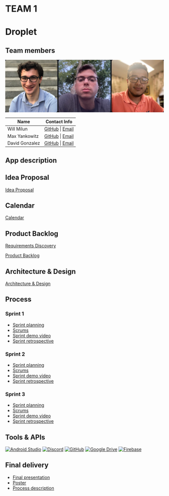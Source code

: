 # TEAM 1

# Droplet

## Team members

![Team photo](./Photos/Team_Photo.png)

| Name | Contact Info |
| ----------- | ----------- |
| Will Milun | [GitHub](https://github.com/wmilun) \| [Email](mailto:wm81430n@pace.edu) |
| Max Yankowitz | [GitHub](https://github.com/my76402p) \| [Email](mailto:my76402p@pace.edu) |
| David Gonzalez | [GitHub](https://github.com/dg52718n) \| [Email](mailto:dg52718n@pace.edu) |

## App description


## Idea Proposal
[Idea Proposal](https://docs.google.com/document/d/162kcxaSTWXm7B_YTzX195Zy1zFi4aY-7/edit?usp=sharing&ouid=105590931687126019573&rtpof=true&sd=true)

## Calendar
[Calendar](https://calendar.google.com/calendar/u/0?cid=aXZoMmU3NjhzMjRkdGlxZWYwcXZvbzhxcjBAZ3JvdXAuY2FsZW5kYXIuZ29vZ2xlLmNvbQ)

## Product Backlog
[Requirements Discovery](https://docs.google.com/document/d/18cx8Tyzh9Bd6RD7DXkt4CAfy_qPkuER9WXp3ATtCHNY/edit?usp=sharing)

[Product Backlog](https://docs.google.com/spreadsheets/d/1C_ajDEnNuAYeAXsaiWrSzfB5pRdDtMqvcJMX2THltSI/edit?usp=sharing)

## Architecture & Design
[Architecture & Design](https://docs.google.com/document/d/1NK1kljgZU7Wcs1C823y0GNQ7cXp45jjBI8srulZk_aE/edit?usp=sharing)

## Process

### Sprint 1

* [Sprint planning](https://docs.google.com/spreadsheets/d/1C_ajDEnNuAYeAXsaiWrSzfB5pRdDtMqvcJMX2THltSI/edit#gid=1056044682)
* [Scrums](https://docs.google.com/document/d/1wy1zbq5GWknJ3M_m_EA01yez1NhxjD5ueJtwcFCHTKs/edit?usp=sharing)
* [Sprint demo video]()
* [Sprint retrospective](https://docs.google.com/document/d/1kFw4gI-ncNlyMWwpPOCX3662KAulyHKG67Yf5yP7ZkQ/edit?usp=sharing)

### Sprint 2

* [Sprint planning]()
* [Scrums]()
* [Sprint demo video]()
* [Sprint retrospective]()

### Sprint 3

* [Sprint planning]()
* [Scrums]()
* [Sprint demo video]()
* [Sprint retrospective]()

## Tools & APIs

 <a href="https://developer.android.com/studio"><img src="https://miro.medium.com/max/256/1*Qto7UMJ5fRaXPU1Pb7tN6g.png" alt="Android Studio" width="50"></a>
 <a href="https://www.discord.com"><img src="https://theme.zdassets.com/theme_assets/678183/84b82d07b293907113d9d4dafd29bfa170bbf9b6.ico" alt="Discord" width="50"></a>
 <a href="https://github.com"><img src="https://25y35xxcueanov2s108puszp-wpengine.netdna-ssl.com/wp-content/uploads/2022/03/ext-495.png" alt="GitHub" width="50"></a>
 <a href="https://www.google.com/drive"><img src="https://cdn-1.webcatalog.io/catalog/google-drive/google-drive-icon-filled.png" alt="Google Drive" width="50"></a>
 <a href="https://firebase.google.com"><img src="https://firebaseopensource.com/logo-small.png" alt="Firebase" width="50"></a>

## Final delivery

* [Final presentation]()
* [Poster]()
* [Process description]()


